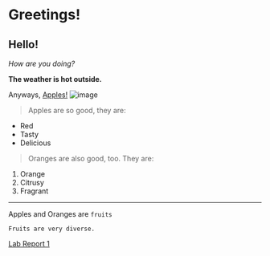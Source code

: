 # Greetings!
## Hello!
*How are you doing?*

**The weather is hot outside.**

Anyways, [Apples!](https://en.wikipedia.org/wiki/Apple)
![image](https://upload.wikimedia.org/wikipedia/commons/thumb/2/25/Alice_%28apple%29.jpg/180px-Alice_%28apple%29.jpg)

>Apples are so good, they are:
* Red
* Tasty
* Delicious

>Oranges are also good, too. They are:
1. Orange
2. Citrusy
3. Fragrant
---

Apples and Oranges are `fruits`
```
Fruits are very diverse.
```
[Lab Report 1](lab-report-1-week-2)
